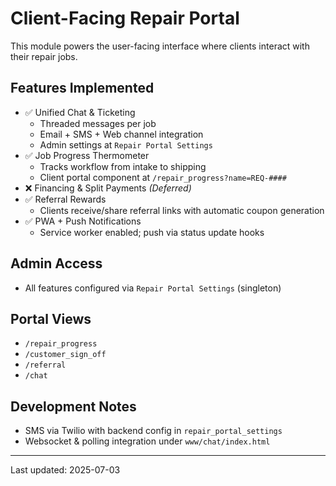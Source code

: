# Client-Facing Repair Portal

This module powers the user-facing interface where clients interact with their repair jobs.

## Features Implemented
- ✅ Unified Chat & Ticketing
  - Threaded messages per job
  - Email + SMS + Web channel integration
  - Admin settings at `Repair Portal Settings`
- ✅ Job Progress Thermometer
  - Tracks workflow from intake to shipping
  - Client portal component at `/repair_progress?name=REQ-####`
- ❌ Financing & Split Payments *(Deferred)*
- ✅ Referral Rewards
  - Clients receive/share referral links with automatic coupon generation
- ✅ PWA + Push Notifications
  - Service worker enabled; push via status update hooks

## Admin Access
- All features configured via `Repair Portal Settings` (singleton)

## Portal Views
- `/repair_progress`
- `/customer_sign_off`
- `/referral`
- `/chat`

## Development Notes
- SMS via Twilio with backend config in `repair_portal_settings`
- Websocket & polling integration under `www/chat/index.html`

---
Last updated: 2025-07-03